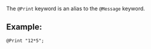 The `@Print` keyword is an alias to the `@Message` keyword.

## Example:

~~~~ {.cpp}
@Print "12*5";
~~~~~~~~
